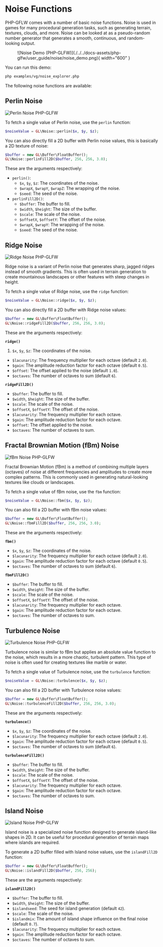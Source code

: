 # Noise Functions

PHP-GFLW comes with a number of basic noise functions. Noise is used in games for many procedural generation tasks, such as generating terrain, textures, clouds, and more. Noise can be looked at as a pseudo-random number generator that generates a smooth, continuous, and random-looking output. 

<figure markdown>
![Noise Demo (PHP-GLFW)](./../../docs-assets/php-glfw/user_guide/noise/noise_demo.png){ width="600" }
</figure>

You can run this demo:

```bash
php examples/vg/noise_explorer.php
```

The following noise functions are available:

## Perlin Noise

![Perlin Noise PHP-GLFW](./../../docs-assets/php-glfw/user_guide/noise/noise_perlin.png)

To fetch a single value of Perlin noise, use the `perlin` function:

```php
$noiseValue = GL\Noise::perlin($x, $y, $z);
```

You can also directly fill a 2D buffer with Perlin noise values, this is basically a 2D texture of noise:

```php
$buffer = new GL\Buffer\FloatBuffer();
GL\Noise::perlinFill2D($buffer, 256, 256, 3.0);
```

These are the arguments respectively:

 * `perlin()`:
   * `$x`, `$y`, `$z`: The coordinates of the noise.
   * `$wrapX`, `$wrapY`, `$wrapZ`: The wrapping of the noise.
   * `$seed`: The seed of the noise.
 * `perlinFill2D()`:
   * `$buffer`: The buffer to fill.
   * `$width`, `$height`: The size of the buffer.
   * `$scale`: The scale of the noise.
   * `$offsetX`, `$offsetY`: The offset of the noise.
   * `$wrapX`, `$wrapY`: The wrapping of the noise.
   * `$seed`: The seed of the noise.

## Ridge Noise

![Ridge Noise PHP-GLFW](./../../docs-assets/php-glfw/user_guide/noise/noise_ridge.png)

Ridge noise is a variant of Perlin noise that generates sharp, jagged ridges instead of smooth gradients. This is often used in terrain generation to create mountainous landscapes or other features with steep changes in height.

To fetch a single value of Ridge noise, use the `ridge` function:

```php
$noiseValue = GL\Noise::ridge($x, $y, $z);
```

You can also directly fill a 2D buffer with Ridge noise values:

```php
$buffer = new GL\Buffer\FloatBuffer();
GL\Noise::ridgeFill2D($buffer, 256, 256, 3.0);
```

These are the arguments respectively:

**`ridge()`**

   1. `$x`, `$y`, `$z`: The coordinates of the noise.
   * `$lacunarity`: The frequency multiplier for each octave (default `2.0`).
   * `$gain`: The amplitude reduction factor for each octave (default `0.5`).
   * `$offset`: The offset applied to the noise (default `1.0`).
   * `$octaves`: The number of octaves to sum (default `6`).


**`ridgeFill2D()`**

   * `$buffer`: The buffer to fill.
   * `$width`, `$height`: The size of the buffer.
   * `$scale`: The scale of the noise.
   * `$offsetX`, `$offsetY`: The offset of the noise.
   * `$lacunarity`: The frequency multiplier for each octave.
   * `$gain`: The amplitude reduction factor for each octave.
   * `$offset`: The offset applied to the noise.
   * `$octaves`: The number of octaves to sum.

## Fractal Brownian Motion (fBm) Noise

![fBm Noise PHP-GLFW](./../../docs-assets/php-glfw/user_guide/noise/noise_fbm.png)

Fractal Brownian Motion (fBm) is a method of combining multiple layers (octaves) of noise at different frequencies and amplitudes to create more complex patterns. This is commonly used in generating natural-looking textures like clouds or landscapes.

To fetch a single value of fBm noise, use the `fbm` function:

```php
$noiseValue = GL\Noise::fbm($x, $y, $z);
```

You can also fill a 2D buffer with fBm noise values:

```php
$buffer = new GL\Buffer\FloatBuffer();
GL\Noise::fbmFill2D($buffer, 256, 256, 3.0);
```

These are the arguments respectively:


**`fbm()`**

   * `$x`, `$y`, `$z`: The coordinates of the noise.
   * `$lacunarity`: The frequency multiplier for each octave (default `2.0`).
   * `$gain`: The amplitude reduction factor for each octave (default `0.5`).
   * `$octaves`: The number of octaves to sum (default `6`).

**`fbmFill2D()`**

   * `$buffer`: The buffer to fill.
   * `$width`, `$height`: The size of the buffer.
   * `$scale`: The scale of the noise.
   * `$offsetX`, `$offsetY`: The offset of the noise.
   * `$lacunarity`: The frequency multiplier for each octave.
   * `$gain`: The amplitude reduction factor for each octave.
   * `$octaves`: The number of octaves to sum.

## Turbulence Noise

![Turbulence Noise PHP-GLFW](./../../docs-assets/php-glfw/user_guide/noise/noise_turbulence.png)

Turbulence noise is similar to fBm but applies an absolute value function to the noise, which results in a more chaotic, turbulent pattern. This type of noise is often used for creating textures like marble or water.

To fetch a single value of Turbulence noise, use the `turbulence` function:

```php
$noiseValue = GL\Noise::turbulence($x, $y, $z);
```

You can also fill a 2D buffer with Turbulence noise values:

```php
$buffer = new GL\Buffer\FloatBuffer();
GL\Noise::turbulenceFill2D($buffer, 256, 256, 3.0);
```

These are the arguments respectively:

**`turbulence()`**

   * `$x`, `$y`, `$z`: The coordinates of the noise.
   * `$lacunarity`: The frequency multiplier for each octave (default `2.0`).
   * `$gain`: The amplitude reduction factor for each octave (default `0.5`).
   * `$octaves`: The number of octaves to sum (default `6`).

**`turbulenceFill2D()`**

   * `$buffer`: The buffer to fill.
   * `$width`, `$height`: The size of the buffer.
   * `$scale`: The scale of the noise.
   * `$offsetX`, `$offsetY`: The offset of the noise.
   * `$lacunarity`: The frequency multiplier for each octave.
   * `$gain`: The amplitude reduction factor for each octave.
   * `$octaves`: The number of octaves to sum.

## Island Noise

![Island Noise PHP-GLFW](./../../docs-assets/php-glfw/user_guide/noise/noise_island.png)

Island noise is a specialized noise function designed to generate island-like shapes in 2D. It can be useful for procedural generation of terrain maps where islands are required.

To generate a 2D buffer filled with Island noise values, use the `islandFill2D` function:

```php
$buffer = new GL\Buffer\FloatBuffer();
GL\Noise::islandFill2D($buffer, 256, 256);
```

These are the arguments respectively:

**`islandFill2D()`**

   * `$buffer`: The buffer to fill.
   * `$width`, `$height`: The size of the buffer.
   * `$islandseed`: The seed for island generation (default `42`).
   * `$scale`: The scale of the noise.
   * `$islandmix`: The amount of island shape influence on the final noise (default `0.7`).
   * `$lacunarity`: The frequency multiplier for each octave.
   * `$gain`: The amplitude reduction factor for each octave.
   * `$octaves`: The number of octaves to sum.